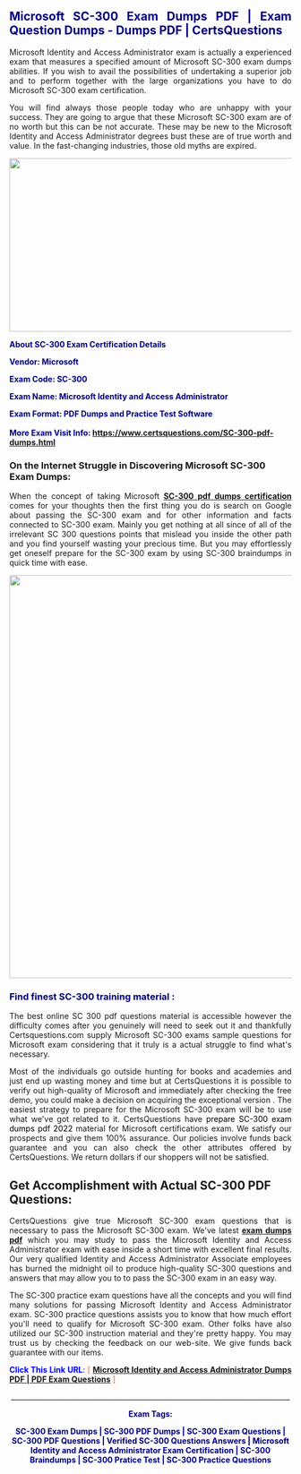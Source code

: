 <h2 style="text-align: justify;"><span style="color: #000080;">Microsoft SC-300 Exam Dumps PDF | Exam Question Dumps - Dumps PDF | CertsQuestions</span></h2>
<p style="text-align: justify;">Microsoft Identity and Access Administrator exam is actually a experienced exam that measures a specified amount of Microsoft  SC-300 exam dumps abilities. If you wish to avail the possibilities of undertaking a superior job and to perform together with the large organizations you have to do Microsoft SC-300 exam certification.</p>
<p style="text-align: justify;">You will find always those people today who are unhappy with your success. They are going to argue that these Microsoft  SC-300 exam are of no worth but this can be not accurate. These may be new to the Microsoft Identity and Access Administrator degrees bust these are of true worth and value. In the fast-changing industries, those old myths are expired.</p>
<p><img style="display: block; margin-left: auto; margin-right: auto;" src="https://i.imgur.com/eaP4ae9.png" width="840" height="310" /></p>
<p><span style="color: #000080;"><strong>About SC-300 Exam Certification Details</strong></span></p>
<p><span style="color: #000080;"><strong>Vendor: Microsoft<br /></strong></span></p>
<p><span style="color: #000080;"><strong>Exam Code: SC-300</strong></span></p>
<p><span style="color: #000080;"><strong>Exam Name: Microsoft Identity and Access Administrator</strong></span></p>
<p><span style="color: #000080;"><strong>Exam Format: PDF Dumps and Practice Test Software<br /><br />More Exam Visit Info: <span style="color: #ff6600;"><a href="https://www.certsquestions.com/SC-300-pdf-dumps.html">https://www.certsquestions.com/SC-300-pdf-dumps.html</a></span></strong></span></p>
<h3>On the Internet Struggle in Discovering Microsoft SC-300 Exam Dumps:</h3>
<p style="text-align: justify;">When the concept of taking Microsoft <a href="https://www.certsquestions.com/SC-300-pdf-dumps.html"><strong> SC-300 pdf dumps certification</strong></a> comes for your thoughts then the first thing you do is search on Google about passing the SC-300 exam and for other information and facts connected to SC-300 exam. Mainly you get nothing at all since of all of the irrelevant SC 300 questions points that mislead you inside the other path and you find yourself wasting your precious time. But you may effortlessly get oneself prepare for the SC-300 exam by using SC-300 braindumps in quick time with ease.</p>
<p><a href="https://www.certsquestions.com/SC-300-pdf-dumps.html"><img style="display: block; margin-left: auto; margin-right: auto;" src="https://i.imgur.com/pxhoKQ2.png" width="720" /></a></p>
<h3><span style="color: #000080;">Find finest  SC-300 training material :</span></h3>
<p style="text-align: justify;">The best online SC 300 pdf questions material is accessible however the difficulty comes after you genuinely will need to seek out it and thankfully Certsquestions.com supply Microsoft SC-300 exams sample questions for Microsoft  exam considering that it truly is a actual struggle to find what's necessary.</p>
<p style="text-align: justify;">Most of the individuals go outside hunting for books and academies and just end up wasting money and time but at CertsQuestions it is possible to verify out high-quality of Microsoft  and immediately after checking the free demo, you could make a decision on acquiring the exceptional version . The easiest strategy to prepare for the Microsoft SC-300 exam will be to use what we've got related to it. CertsQuestions have <span style="color: #000000;">prepare SC-300 exam dumps pdf 2022</span> material for Microsoft certifications exam. We satisfy our prospects and give them 100% assurance. Our policies involve funds back guarantee and you can also check the other attributes offered by CertsQuestions. We return dollars if our shoppers will not be satisfied.</p>
<h2>Get Accomplishment with Actual SC-300 PDF Questions:</h2>
<p style="text-align: justify;">CertsQuestions give true Microsoft SC-300 exam questions that is necessary to pass the Microsoft  SC-300 exam. We've latest<strong>&nbsp;<a href="https://www.certsquestions.com/">exam dumps pdf</a></strong>&nbsp;which you may study to pass the Microsoft Identity and Access Administrator exam with ease inside a short time with excellent final results. Our very qualified Identity and Access Administrator Associate employees has burned the midnight oil to produce high-quality SC-300 questions and answers that may allow you to to pass the SC-300 exam in an easy way.</p>
<p style="text-align: justify;">The SC-300 practice exam questions have all the concepts and you will find many solutions for passing Microsoft Identity and Access Administrator exam. SC-300 practice questions assists you to know that how much effort you'll need to qualify for Microsoft  SC-300 exam. Other folks have also utilized our SC-300 instruction material and they're pretty happy. You may trust us by checking the feedback on our web-site. We give funds back guarantee with our items.</p>
<p style="text-align: justify;"><span style="color: #0000ff;"><strong>Click This Link URL</strong>:</span> <span style="color: #ff6600;">[ <strong><a href="https://www.certsquestions.com/identity-and-access-administrator-associate-certification.html">Microsoft Identity and Access Administrator Dumps PDF | PDF Exam Questions</a></strong> ]</span></p>
<p style="text-align: center;">______________________________________________________________________________</p>
<p style="text-align: center;"><span style="color: #000080;"><strong>Exam Tags:</strong></span></p>
<p style="text-align: center;"><span style="color: #000080;"><strong>SC-300 Exam Dumps | SC-300 PDF Dumps | SC-300 Exam Questions | SC-300 PDF Questions | Verified SC-300 Questions Answers | Microsoft Identity and Access Administrator Exam Certification | SC-300 Braindumps | SC-300 Pratice Test | SC-300 Practice Questions</strong></span></p>
